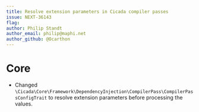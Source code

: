 ```yaml
---
title: Resolve extension parameters in Cicada compiler passes
issue: NEXT-36143
flag:
author: Philip Standt
author_email: philip@maphi.net
author_github: @Ocarthon
---
```

# Core
* Changed `\Cicada\Core\Framework\DependencyInjection\CompilerPass\CompilerPassConfigTrait` to resolve extension parameters before processing the values.

